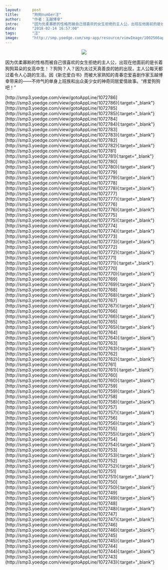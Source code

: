 ```yaml
---
layout:     post
title:      "狗狗number汪"
author:     "作者：玉越博幸"
intro:      "因为优柔寡断的性格而被自己很喜欢的女生拒绝的主人公，出现在他面前的是长着狗狗耳朵的女高中生！？狗狗？人？因为太过天真善良的她的出现，主人公每天都过着令人心跳的生活。因《新恋爱白书》而被大家熟知的青春恋爱喜剧作家玉越博幸带来的——不帅气的单身上班族和出众美少女的神奇同居爱情故事。“疼爱狗狗吧！”"
date:       "2018-02-14 16:57:00"
tags:       "汪"
image:      "http://smp.yoedge.com/smp-app/resource/viewImage/1002566appline.png"
---
```

<div style="text-align: center">
<p><img src="http://smp.yoedge.com/smp-app/resource/viewImage/1002566appline.png"/></p>
</div>
<p class="post-meta">
<span>因为优柔寡断的性格而被自己很喜欢的女生拒绝的主人公，出现在他面前的是长着狗狗耳朵的女高中生！？狗狗？人？因为太过天真善良的她的出现，主人公每天都过着令人心跳的生活。因《新恋爱白书》而被大家熟知的青春恋爱喜剧作家玉越博幸带来的——不帅气的单身上班族和出众美少女的神奇同居爱情故事。“疼爱狗狗吧！”</span>
</p>
[http://smp3.yoedge.com/view/gotoAppLine/1072786](http://smp3.yoedge.com/view/gotoAppLine/1072786){:target="_blank"}
[http://smp3.yoedge.com/view/gotoAppLine/1072785](http://smp3.yoedge.com/view/gotoAppLine/1072785){:target="_blank"}
[http://smp3.yoedge.com/view/gotoAppLine/1072784](http://smp3.yoedge.com/view/gotoAppLine/1072784){:target="_blank"}
[http://smp3.yoedge.com/view/gotoAppLine/1072783](http://smp3.yoedge.com/view/gotoAppLine/1072783){:target="_blank"}
[http://smp3.yoedge.com/view/gotoAppLine/1072782](http://smp3.yoedge.com/view/gotoAppLine/1072782){:target="_blank"}
[http://smp3.yoedge.com/view/gotoAppLine/1072781](http://smp3.yoedge.com/view/gotoAppLine/1072781){:target="_blank"}
[http://smp3.yoedge.com/view/gotoAppLine/1072780](http://smp3.yoedge.com/view/gotoAppLine/1072780){:target="_blank"}
[http://smp3.yoedge.com/view/gotoAppLine/1072779](http://smp3.yoedge.com/view/gotoAppLine/1072779){:target="_blank"}
[http://smp3.yoedge.com/view/gotoAppLine/1072778](http://smp3.yoedge.com/view/gotoAppLine/1072778){:target="_blank"}
[http://smp3.yoedge.com/view/gotoAppLine/1072777](http://smp3.yoedge.com/view/gotoAppLine/1072777){:target="_blank"}
[http://smp3.yoedge.com/view/gotoAppLine/1072776](http://smp3.yoedge.com/view/gotoAppLine/1072776){:target="_blank"}
[http://smp3.yoedge.com/view/gotoAppLine/1072775](http://smp3.yoedge.com/view/gotoAppLine/1072775){:target="_blank"}
[http://smp3.yoedge.com/view/gotoAppLine/1072774](http://smp3.yoedge.com/view/gotoAppLine/1072774){:target="_blank"}
[http://smp3.yoedge.com/view/gotoAppLine/1072773](http://smp3.yoedge.com/view/gotoAppLine/1072773){:target="_blank"}
[http://smp3.yoedge.com/view/gotoAppLine/1072772](http://smp3.yoedge.com/view/gotoAppLine/1072772){:target="_blank"}
[http://smp3.yoedge.com/view/gotoAppLine/1072771](http://smp3.yoedge.com/view/gotoAppLine/1072771){:target="_blank"}
[http://smp3.yoedge.com/view/gotoAppLine/1072770](http://smp3.yoedge.com/view/gotoAppLine/1072770){:target="_blank"}
[http://smp3.yoedge.com/view/gotoAppLine/1072769](http://smp3.yoedge.com/view/gotoAppLine/1072769){:target="_blank"}
[http://smp3.yoedge.com/view/gotoAppLine/1072768](http://smp3.yoedge.com/view/gotoAppLine/1072768){:target="_blank"}
[http://smp3.yoedge.com/view/gotoAppLine/1072767](http://smp3.yoedge.com/view/gotoAppLine/1072767){:target="_blank"}
[http://smp3.yoedge.com/view/gotoAppLine/1072766](http://smp3.yoedge.com/view/gotoAppLine/1072766){:target="_blank"}
[http://smp3.yoedge.com/view/gotoAppLine/1072765](http://smp3.yoedge.com/view/gotoAppLine/1072765){:target="_blank"}
[http://smp3.yoedge.com/view/gotoAppLine/1072764](http://smp3.yoedge.com/view/gotoAppLine/1072764){:target="_blank"}
[http://smp3.yoedge.com/view/gotoAppLine/1072763](http://smp3.yoedge.com/view/gotoAppLine/1072763){:target="_blank"}
[http://smp3.yoedge.com/view/gotoAppLine/1072762](http://smp3.yoedge.com/view/gotoAppLine/1072762){:target="_blank"}
[http://smp3.yoedge.com/view/gotoAppLine/1072761](http://smp3.yoedge.com/view/gotoAppLine/1072761){:target="_blank"}
[http://smp3.yoedge.com/view/gotoAppLine/1072760](http://smp3.yoedge.com/view/gotoAppLine/1072760){:target="_blank"}
[http://smp3.yoedge.com/view/gotoAppLine/1072759](http://smp3.yoedge.com/view/gotoAppLine/1072759){:target="_blank"}
[http://smp3.yoedge.com/view/gotoAppLine/1072758](http://smp3.yoedge.com/view/gotoAppLine/1072758){:target="_blank"}
[http://smp3.yoedge.com/view/gotoAppLine/1072757](http://smp3.yoedge.com/view/gotoAppLine/1072757){:target="_blank"}
[http://smp3.yoedge.com/view/gotoAppLine/1072756](http://smp3.yoedge.com/view/gotoAppLine/1072756){:target="_blank"}
[http://smp3.yoedge.com/view/gotoAppLine/1072755](http://smp3.yoedge.com/view/gotoAppLine/1072755){:target="_blank"}
[http://smp3.yoedge.com/view/gotoAppLine/1072754](http://smp3.yoedge.com/view/gotoAppLine/1072754){:target="_blank"}
[http://smp3.yoedge.com/view/gotoAppLine/1072753](http://smp3.yoedge.com/view/gotoAppLine/1072753){:target="_blank"}
[http://smp3.yoedge.com/view/gotoAppLine/1072752](http://smp3.yoedge.com/view/gotoAppLine/1072752){:target="_blank"}
[http://smp3.yoedge.com/view/gotoAppLine/1072751](http://smp3.yoedge.com/view/gotoAppLine/1072751){:target="_blank"}
[http://smp3.yoedge.com/view/gotoAppLine/1072750](http://smp3.yoedge.com/view/gotoAppLine/1072750){:target="_blank"}
[http://smp3.yoedge.com/view/gotoAppLine/1072749](http://smp3.yoedge.com/view/gotoAppLine/1072749){:target="_blank"}
[http://smp3.yoedge.com/view/gotoAppLine/1072748](http://smp3.yoedge.com/view/gotoAppLine/1072748){:target="_blank"}
[http://smp3.yoedge.com/view/gotoAppLine/1072747](http://smp3.yoedge.com/view/gotoAppLine/1072747){:target="_blank"}
[http://smp3.yoedge.com/view/gotoAppLine/1072746](http://smp3.yoedge.com/view/gotoAppLine/1072746){:target="_blank"}
[http://smp3.yoedge.com/view/gotoAppLine/1072745](http://smp3.yoedge.com/view/gotoAppLine/1072745){:target="_blank"}
[http://smp3.yoedge.com/view/gotoAppLine/1072744](http://smp3.yoedge.com/view/gotoAppLine/1072744){:target="_blank"}
[http://smp3.yoedge.com/view/gotoAppLine/1072743](http://smp3.yoedge.com/view/gotoAppLine/1072743){:target="_blank"}


